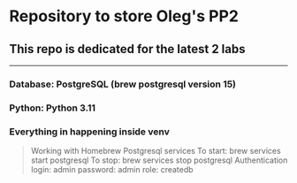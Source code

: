 # Repository to store Oleg's PP2

## This repo is dedicated for the latest 2 labs

-----------
### Database: PostgreSQL (brew postgresql version 15)
### Python: Python 3.11
### Everything in happening inside venv

> Working with Homebrew Postgresql services
> To start: brew services start postgresql
> To stop: brew services stop postgresql
> Authentication
> login: admin
> password: admin
> role: createdb
